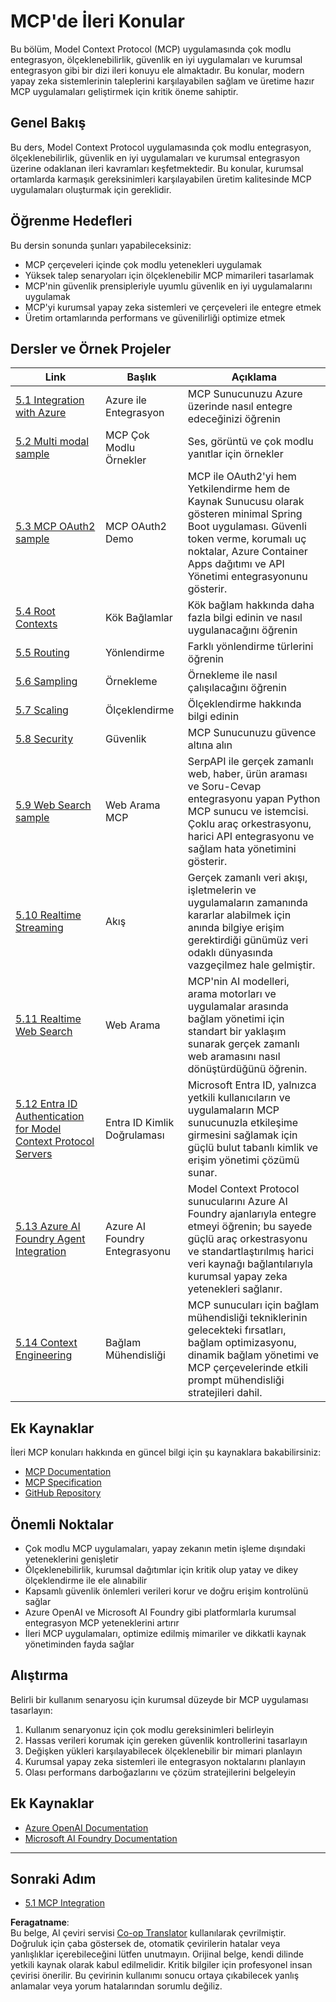 <!--
CO_OP_TRANSLATOR_METADATA:
{
  "original_hash": "a5c1d9e9856024d23da4a65a847c75ac",
  "translation_date": "2025-07-18T07:16:31+00:00",
  "source_file": "05-AdvancedTopics/README.md",
  "language_code": "tr"
}
-->
# MCP'de İleri Konular

Bu bölüm, Model Context Protocol (MCP) uygulamasında çok modlu entegrasyon, ölçeklenebilirlik, güvenlik en iyi uygulamaları ve kurumsal entegrasyon gibi bir dizi ileri konuyu ele almaktadır. Bu konular, modern yapay zeka sistemlerinin taleplerini karşılayabilen sağlam ve üretime hazır MCP uygulamaları geliştirmek için kritik öneme sahiptir.

## Genel Bakış

Bu ders, Model Context Protocol uygulamasında çok modlu entegrasyon, ölçeklenebilirlik, güvenlik en iyi uygulamaları ve kurumsal entegrasyon üzerine odaklanan ileri kavramları keşfetmektedir. Bu konular, kurumsal ortamlarda karmaşık gereksinimleri karşılayabilen üretim kalitesinde MCP uygulamaları oluşturmak için gereklidir.

## Öğrenme Hedefleri

Bu dersin sonunda şunları yapabileceksiniz:

- MCP çerçeveleri içinde çok modlu yetenekleri uygulamak
- Yüksek talep senaryoları için ölçeklenebilir MCP mimarileri tasarlamak
- MCP'nin güvenlik prensipleriyle uyumlu güvenlik en iyi uygulamalarını uygulamak
- MCP'yi kurumsal yapay zeka sistemleri ve çerçeveleri ile entegre etmek
- Üretim ortamlarında performans ve güvenilirliği optimize etmek

## Dersler ve Örnek Projeler

| Link | Başlık | Açıklama |
|------|--------|----------|
| [5.1 Integration with Azure](./mcp-integration/README.md) | Azure ile Entegrasyon | MCP Sunucunuzu Azure üzerinde nasıl entegre edeceğinizi öğrenin |
| [5.2 Multi modal sample](./mcp-multi-modality/README.md) | MCP Çok Modlu Örnekler | Ses, görüntü ve çok modlu yanıtlar için örnekler |
| [5.3 MCP OAuth2 sample](../../../05-AdvancedTopics/mcp-oauth2-demo) | MCP OAuth2 Demo | MCP ile OAuth2'yi hem Yetkilendirme hem de Kaynak Sunucusu olarak gösteren minimal Spring Boot uygulaması. Güvenli token verme, korumalı uç noktalar, Azure Container Apps dağıtımı ve API Yönetimi entegrasyonunu gösterir. |
| [5.4 Root Contexts](./mcp-root-contexts/README.md) | Kök Bağlamlar | Kök bağlam hakkında daha fazla bilgi edinin ve nasıl uygulanacağını öğrenin |
| [5.5 Routing](./mcp-routing/README.md) | Yönlendirme | Farklı yönlendirme türlerini öğrenin |
| [5.6 Sampling](./mcp-sampling/README.md) | Örnekleme | Örnekleme ile nasıl çalışılacağını öğrenin |
| [5.7 Scaling](./mcp-scaling/README.md) | Ölçeklendirme | Ölçeklendirme hakkında bilgi edinin |
| [5.8 Security](./mcp-security/README.md) | Güvenlik | MCP Sunucunuzu güvence altına alın |
| [5.9 Web Search sample](./web-search-mcp/README.md) | Web Arama MCP | SerpAPI ile gerçek zamanlı web, haber, ürün araması ve Soru-Cevap entegrasyonu yapan Python MCP sunucu ve istemcisi. Çoklu araç orkestrasyonu, harici API entegrasyonu ve sağlam hata yönetimini gösterir. |
| [5.10 Realtime Streaming](./mcp-realtimestreaming/README.md) | Akış | Gerçek zamanlı veri akışı, işletmelerin ve uygulamaların zamanında kararlar alabilmek için anında bilgiye erişim gerektirdiği günümüz veri odaklı dünyasında vazgeçilmez hale gelmiştir. |
| [5.11 Realtime Web Search](./mcp-realtimesearch/README.md) | Web Arama | MCP'nin AI modelleri, arama motorları ve uygulamalar arasında bağlam yönetimi için standart bir yaklaşım sunarak gerçek zamanlı web aramasını nasıl dönüştürdüğünü öğrenin. |
| [5.12  Entra ID Authentication for Model Context Protocol Servers](./mcp-security-entra/README.md) | Entra ID Kimlik Doğrulaması | Microsoft Entra ID, yalnızca yetkili kullanıcıların ve uygulamaların MCP sunucunuzla etkileşime girmesini sağlamak için güçlü bulut tabanlı kimlik ve erişim yönetimi çözümü sunar. |
| [5.13 Azure AI Foundry Agent Integration](./mcp-foundry-agent-integration/README.md) | Azure AI Foundry Entegrasyonu | Model Context Protocol sunucularını Azure AI Foundry ajanlarıyla entegre etmeyi öğrenin; bu sayede güçlü araç orkestrasyonu ve standartlaştırılmış harici veri kaynağı bağlantılarıyla kurumsal yapay zeka yetenekleri sağlanır. |
| [5.14 Context Engineering](./mcp-contextengineering/README.md) | Bağlam Mühendisliği | MCP sunucuları için bağlam mühendisliği tekniklerinin gelecekteki fırsatları, bağlam optimizasyonu, dinamik bağlam yönetimi ve MCP çerçevelerinde etkili prompt mühendisliği stratejileri dahil. |

## Ek Kaynaklar

İleri MCP konuları hakkında en güncel bilgi için şu kaynaklara bakabilirsiniz:
- [MCP Documentation](https://modelcontextprotocol.io/)
- [MCP Specification](https://spec.modelcontextprotocol.io/)
- [GitHub Repository](https://github.com/modelcontextprotocol)

## Önemli Noktalar

- Çok modlu MCP uygulamaları, yapay zekanın metin işleme dışındaki yeteneklerini genişletir
- Ölçeklenebilirlik, kurumsal dağıtımlar için kritik olup yatay ve dikey ölçeklendirme ile ele alınabilir
- Kapsamlı güvenlik önlemleri verileri korur ve doğru erişim kontrolünü sağlar
- Azure OpenAI ve Microsoft AI Foundry gibi platformlarla kurumsal entegrasyon MCP yeteneklerini artırır
- İleri MCP uygulamaları, optimize edilmiş mimariler ve dikkatli kaynak yönetiminden fayda sağlar

## Alıştırma

Belirli bir kullanım senaryosu için kurumsal düzeyde bir MCP uygulaması tasarlayın:

1. Kullanım senaryonuz için çok modlu gereksinimleri belirleyin
2. Hassas verileri korumak için gereken güvenlik kontrollerini tasarlayın
3. Değişken yükleri karşılayabilecek ölçeklenebilir bir mimari planlayın
4. Kurumsal yapay zeka sistemleri ile entegrasyon noktalarını planlayın
5. Olası performans darboğazlarını ve çözüm stratejilerini belgeleyin

## Ek Kaynaklar

- [Azure OpenAI Documentation](https://learn.microsoft.com/en-us/azure/ai-services/openai/)
- [Microsoft AI Foundry Documentation](https://learn.microsoft.com/en-us/ai-services/)

---

## Sonraki Adım

- [5.1 MCP Integration](./mcp-integration/README.md)

**Feragatname**:  
Bu belge, AI çeviri servisi [Co-op Translator](https://github.com/Azure/co-op-translator) kullanılarak çevrilmiştir. Doğruluk için çaba göstersek de, otomatik çevirilerin hatalar veya yanlışlıklar içerebileceğini lütfen unutmayın. Orijinal belge, kendi dilinde yetkili kaynak olarak kabul edilmelidir. Kritik bilgiler için profesyonel insan çevirisi önerilir. Bu çevirinin kullanımı sonucu ortaya çıkabilecek yanlış anlamalar veya yorum hatalarından sorumlu değiliz.